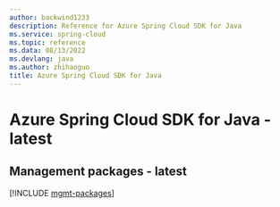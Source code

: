 ```yaml
---
author: backwind1233
description: Reference for Azure Spring Cloud SDK for Java
ms.service: spring-cloud
ms.topic: reference
ms.data: 08/13/2022
ms.devlang: java
ms.author: zhihaoguo
title: Azure Spring Cloud SDK for Java
---
```

# Azure Spring Cloud SDK for Java - latest

## Management packages - latest
[!INCLUDE [mgmt-packages](spring-cloud-mgmt-index.md)]